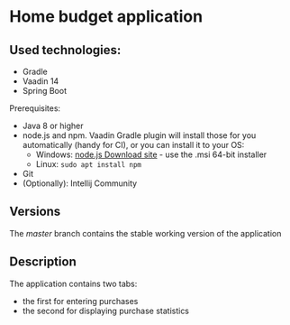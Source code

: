 # Home budget application

## Used technologies:
* Gradle
* Vaadin 14
* Spring Boot

Prerequisites:
* Java 8 or higher
* node.js and npm. Vaadin Gradle plugin will install those for you 
  automatically (handy for CI), or you can install it to your OS:
  * Windows: [node.js Download site](https://nodejs.org/en/download/) - use the .msi 64-bit installer
  * Linux: `sudo apt install npm`
* Git
* (Optionally): Intellij Community

## Versions

The *master* branch contains the stable working version of the application

## Description
The application contains two tabs:

* the first for entering purchases
* the second for displaying purchase statistics